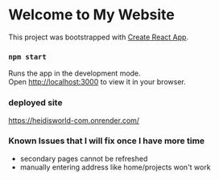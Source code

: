 # Welcome to My Website

This project was bootstrapped with [Create React App](https://github.com/facebook/create-react-app).

### `npm start`

Runs the app in the development mode.\
Open [http://localhost:3000](http://localhost:3000) to view it in your browser.


### deployed site
https://heidisworld-com.onrender.com/


### Known Issues that I will fix once I have more time
- secondary pages cannot be refreshed
- manually entering address like home/projects won't work
